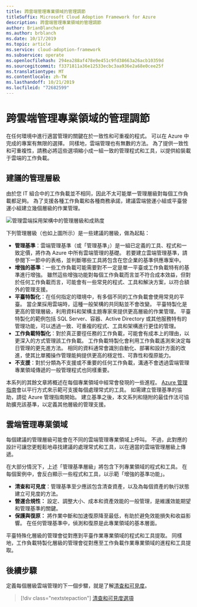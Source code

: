 ```yaml
---
title: 跨雲端管理專業領域的管理調節
titleSuffix: Microsoft Cloud Adoption Framework for Azure
description: 跨雲端管理專業領域的管理調節
author: BrianBlanchard
ms.author: brblanch
ms.date: 10/17/2019
ms.topic: article
ms.service: cloud-adoption-framework
ms.subservice: operate
ms.openlocfilehash: 294ea288af478e0e451c9fd38663a26acb10359d
ms.sourcegitcommit: f3371811a36e12533ecbc3aa936e2a68e0cee25f
ms.translationtype: MT
ms.contentlocale: zh-TW
ms.lasthandoff: 10/21/2019
ms.locfileid: "72682599"
---
```

# <a name="management-leveling-across-cloud-management-disciplines"></a>跨雲端管理專業領域的管理調節

在任何環境中進行適當管理的關鍵在於一致性和可重複的程式。 可以在 Azure 中完成的專案有無限的選擇。 同樣地，雲端管理也有無數的方法。 為了提供一致性和可重複性，請務必將這些選項縮小成一組一致的管理程式和工具，以提供給裝載于雲端的工作負載。

## <a name="suggested-management-levels"></a>建議的管理層級

由於您 IT 組合中的工作負載並不相同，因此不太可能單一管理層級對每個工作負載都足夠。 為了支援各種工作負載和各種商務承諾，建議雲端營運小組或平臺營運小組建立幾個層級的作業管理。

![管理雲端採用架構中的管理層級和成熟度](../../_images/manage/cloud-management-maturity.png)

下列管理層級（也如上圖所示）是一些建議的層級，做為起點：

- **管理基準**：雲端管理基準（或「管理基準」）是一組已定義的工具、程式和一致定價，將作為 Azure 中所有雲端管理的基礎。 若要建立雲端管理基準，請參閱下一節中的表格，並判斷哪些工具將包含在您企業的基準供應專案中。
- **增強的基準**：一些工作負載可能需要對不一定是單一平臺或工作負載特有的基準進行增強。 雖然這些增強功能對每個工作負載而言並不符合成本效益，但對於任何工作負載而言，可能會有一些常見的程式、工具和解決方案，以符合額外的管理支援。
- **平臺特製化**：在任何指定的環境中，有多個不同的工作負載會使用常見的平臺。 當企業採用雲端時，這種一般架構的共同點並不會改變。 平臺特製化是更高的管理層級，利用資料和架構主題專家來提供更高層級的作業管理。 平臺特製化的範例包括 SQL Server、容器、Active Directory 或其他服務特有的管理功能，可以透過一致、可重複的程式、工具和架構進行更佳的管理。
- **工作負載特製化**：對於真正要徑任務的工作負載，可能會有成本上的理由，以更深入的方式管理該工作負載。 工作負載特製化會利用工作負載遙測來決定每日管理的更先進方法。 相同的資料通常會識別自動化、部署和設計方面的改進，使其比單獨操作管理能夠提供更高的穩定性、可靠性和復原能力。
- **不支援**：對於分類為不支援或不重要的任何工作負載，溝通不會透過雲端管理專業領域傳遞的一般管理程式也同樣重要。

本系列的其餘文章將概述在每個專業領域中經常會發現的一些進程。
[Azure 管理指南](../azure-management-guide/index.md)會以平行方式來示範可支援每個處理常式的工具。 如需建立管理基準的協助，請從 Azure 管理指南開始。 建立基準之後，本文系列和隨附的最佳作法可協助擴充該基準，以定義其他層級的管理支援。

## <a name="cloud-management-disciplines"></a>雲端管理專業領域

每個建議的管理層級可能會在不同的雲端管理專業領域上呼叫。 不過，此對應的設計可讓您更輕鬆地尋找建議的處理常式和工具，以在適當的雲端管理層級上傳遞。

在大部分情況下，上述「管理基準層級」將包含下列專業領域的程式和工具。 在每個案例中，會反白顯示一些程式和工具，以示範「增強的基準功能」。

- **清查和可見度**：管理基準至少應該包含清查資產，以及為每個資產的執行狀態建立可見度的方法。
- **營運合規性：** 設定、調整大小、成本和資產效能的一般管理，是維護效能期望和管理基準的關鍵。
- **保護與復原：** 將作業中斷和加速復原降至最低，有助於避免效能損失和收益影響。 在任何管理基準中，偵測和復原是此專業領域的基本層面。

平臺特殊化層級的管理會從對應到平臺作業專業領域的程式和工具提取。
同樣地，工作負載特製化層級的管理會從對應至工作負載作業專業領域的進程和工具提取。
  
## <a name="next-steps"></a>後續步驟

定義每個層級雲端管理的下一個步驟，就是了解[清查和可見度](./inventory.md)。

> [!div class="nextstepaction"]
> [清查和可見度選項](./inventory.md)
